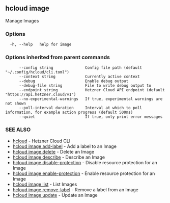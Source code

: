## hcloud image

Manage Images

### Options

```
  -h, --help   help for image
```

### Options inherited from parent commands

```
      --config string              Config file path (default "~/.config/hcloud/cli.toml")
      --context string             Currently active context
      --debug                      Enable debug output
      --debug-file string          File to write debug output to
      --endpoint string            Hetzner Cloud API endpoint (default "https://api.hetzner.cloud/v1")
      --no-experimental-warnings   If true, experimental warnings are not shown
      --poll-interval duration     Interval at which to poll information, for example action progress (default 500ms)
      --quiet                      If true, only print error messages
```

### SEE ALSO

* [hcloud](hcloud.md)	 - Hetzner Cloud CLI
* [hcloud image add-label](hcloud_image_add-label.md)	 - Add a label to an Image
* [hcloud image delete](hcloud_image_delete.md)	 - Delete an Image
* [hcloud image describe](hcloud_image_describe.md)	 - Describe an Image
* [hcloud image disable-protection](hcloud_image_disable-protection.md)	 - Disable resource protection for an Image
* [hcloud image enable-protection](hcloud_image_enable-protection.md)	 - Enable resource protection for an Image
* [hcloud image list](hcloud_image_list.md)	 - List Images
* [hcloud image remove-label](hcloud_image_remove-label.md)	 - Remove a label from an Image
* [hcloud image update](hcloud_image_update.md)	 - Update an Image
